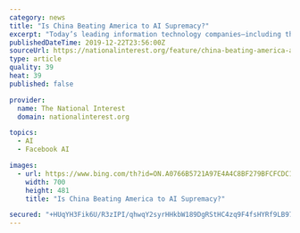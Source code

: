 ```yaml
---
category: news
title: "Is China Beating America to AI Supremacy?"
excerpt: "Today’s leading information technology companies—including the FAANGs (Facebook, Amazon ... Where do these two competitors stand in the AI race today? Consider leading indicators under six key headings: product market tests, financial market tests, research publications and patents, results in international competitions, talent and national ..."
publishedDateTime: 2019-12-22T23:56:00Z
sourceUrl: https://nationalinterest.org/feature/china-beating-america-ai-supremacy-106861
type: article
quality: 39
heat: 39
published: false

provider:
  name: The National Interest
  domain: nationalinterest.org

topics:
  - AI
  - Facebook AI

images:
  - url: https://www.bing.com/th?id=ON.A0766B5721A97E4A4C8BF279BFCFCDC1
    width: 700
    height: 481
    title: "Is China Beating America to AI Supremacy?"

secured: "+HUqYH3Fik6U/R3zIPI/qhwqY2syrHHkbW189DgRStHC4zq9F4fsHYRf9LB97KDbg1Ws7+D9/SOy6z9tx8rViRNwnkVUrJ1Kty0sZ7onRAx9HcB/W/SxT5p2t7my+sIP2GFK2vmkspMsagt3gQwTeodsCpZy4LQnydPWi67LZSy/p0lc3OVU/uV0P1vazVreyloK+H4r9/kkGb7YMp0Qc8tL+nk0sr605hbPPgseYkFBz8sYUCYmW67+6CxCoj1HyNmjqBOB9E9qXSgxSO60CA==;M3vyzsfc3ia7a3kuhnmgig=="
---
```


